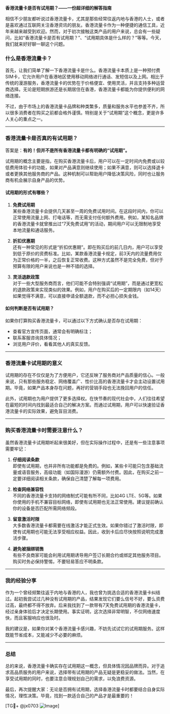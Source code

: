 **香港流量卡是否有试用期？——一份超详细的解答指南**

相信不少朋友都听说过香港流量卡，尤其是那些经常往返内地与香港的人士，或者是喜欢通过互联网关注香港资讯的朋友。香港流量卡作为一种便捷的通信工具，近年来越来越受到欢迎。然而，对于初次接触这类产品的用户来说，总会有一些疑问，比如“香港流量卡是否有试用期？”、“试用期具体是什么样的？”等等。今天，我们就来好好聊一聊这个问题。

### 什么是香港流量卡？

首先，让我们简单了解一下香港流量卡是什么。香港流量卡本质上是一种预付费SIM卡，它允许用户在香港地区使用移动网络进行通话、发短信以及上网。相比于传统的漫游服务，香港流量卡的优势在于价格便宜、使用灵活，并且支持多种运营商选择。无论是短期旅游还是长期居住在香港，香港流量卡都能为你提供便利的网络连接。

不过，由于市场上的香港流量卡品牌和种类繁多，质量和服务水平也参差不齐，所以很多消费者在购买之前都会格外谨慎。特别是关于“试用期”这个概念，更是许多人关心的重点之一。

---

### 香港流量卡是否真的有试用期？

答案是：**有的！但并不是所有香港流量卡都有明确的“试用期”。**

试用期的概念主要是指，在购买香港流量卡后，用户可以在一定时间内免费或以较低费用体验卡的功能，如果对产品满意则继续使用；如果不满意，则可以选择退卡或者更换其他服务商的产品。这种机制可以帮助用户降低决策风险，同时也让服务商有机会展示自身产品的优势。

#### 试用期的形式有哪些？
1. **免费试用期**  
   某些香港流量卡会提供几天甚至一周的免费试用时间。在这段时间内，你可以正常使用流量上网、打电话等，而无需支付任何额外费用。例如，某知名品牌的香港流量卡就曾推出过“7天免费试用”的活动，期间用户可以无限制地享受本地流量和通话服务。

2. **折扣优惠期**  
   还有一种常见的形式是“折扣优惠期”。即在购买后的前几日内，用户可以享受到低于原价的资费标准。比如，某款香港流量卡规定，前3天内的流量费用仅为正常价格的一半，之后恢复正常收费。这种方式虽然不是完全免费，但对于预算有限的用户来说也是一种不错的选择。

3. **灵活退款政策**  
   对于一些大型服务商而言，他们可能不会特别强调“试用期”，而是通过更宽松的退款政策来实现类似的效果。例如，用户在购买后的一定期限内（如14天）如果觉得不满意，可以直接申请全额退款，而不必担心损失金钱。

#### 如何判断是否有试用期？
如果你打算购买香港流量卡，可以通过以下方式确认是否存在试用期：
- 查看官方宣传页面，通常会有明确标注；
- 联系客服咨询具体情况；
- 浏览用户评价，看看其他人的真实反馈。

---

### 香港流量卡试用期的意义

试用期的存在不仅仅是为了方便用户，它还反映了服务商对产品质量的信心。一般来说，只有那些服务稳定、网络覆盖广、性价比高的香港流量卡才会主动设置试用期。毕竟，如果产品本身存在问题，再好的营销手段也无法挽回用户的信任。

此外，试用期也为用户提供了更多选择权。在快节奏的现代社会中，人们往往希望在最短的时间内找到最适合自己的解决方案。而通过试用期，用户可以快速验证香港流量卡的实际效果，避免盲目消费。

---

### 购买香港流量卡时需要注意什么？

虽然香港流量卡试用期听起来很美好，但在实际操作过程中，还是有一些注意事项需要牢记：

1. **仔细阅读条款**  
   即使有试用期，也并非所有功能都是免费的。例如，某些卡可能只包含基础流量或语音服务，高级功能（如国际漫游）仍需额外付费。因此，在购买之前一定要详细阅读相关条款，确保自己清楚了解每一项费用。

2. **检查网络兼容性**  
   不同的香港流量卡支持的网络制式可能有所不同，比如4G LTE、5G等。如果你使用的手机不兼容目标网络，即使有试用期也无法正常使用。建议提前确认你的设备是否匹配所需网络频段。

3. **留意激活时限**  
   大多数香港流量卡都需要在线激活才能正式生效。如果你错过了激活时限，即使有试用期也可能无法享受相应权益。因此，收到卡后应尽快按照说明完成激活步骤。

4. **避免被捆绑销售**  
   有些不良商家可能会利用试用期诱导用户签订长期合约或绑定其他服务项目。购买时务必保持警惕，不要轻易答应不明条款。

---

### 我的经验分享

作为一个曾经频繁往返于内地与香港的人，我也曾为挑选合适的香港流量卡纠结过。起初我尝试过几种没有试用期的产品，结果发现它们要么信号不好，要么资费过高，最终都不得不放弃。后来我找到了一款带有7天免费试用期的香港流量卡，经过亲身体验后才决定长期使用。事实证明，这次选择非常明智，不仅网络速度快，而且客服响应也很及时。

我的建议是，如果你对某个香港流量卡感兴趣，不妨先试试它的试用期服务。这样既能节省成本，又能减少不必要的麻烦。

---

### 总结

总的来说，香港流量卡确实存在试用期这一概念，但具体情况因品牌而异。对于追求高品质服务的用户来说，选择带有试用期的产品无疑是更稳妥的做法。当然，在享受试用期的同时，也要注意合理规划自己的需求，以免浪费资源。

最后，再次提醒大家：无论是否拥有试用期，选择香港流量卡时都要结合自身实际情况，理性决策。毕竟，找到一款适合自己的产品才是最重要的！

[TG💪+ @jx0703 ![Image](https://github.com/user-attachments/assets/dbca1d08-cadb-493c-b0ec-ad6f7a83f270)]